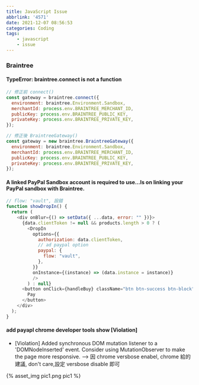 ```yaml
---
title: JavaScript Issue
abbrlink: '4571'
date: 2021-12-07 08:56:53
categories: Coding
tags:
	- javascript
	- issue
---
```



### Braintree 
#### TypeError: braintree.connect is not a function
``` js
// 修正前 connect()
const gateway = braintree.connect({
  environment: braintree.Environment.Sandbox,
  merchantId: process.env.BRAINTREE_MERCHANT_ID,
  publicKey: process.env.BRAINTREE_PUBLIC_KEY,
  privateKey: process.env.BRAINTREE_PRIVATE_KEY,
});

// 修正後 BraintreeGateway()
const gateway = new braintree.BraintreeGateway({
  environment: braintree.Environment.Sandbox,
  merchantId: process.env.BRAINTREE_MERCHANT_ID,
  publicKey: process.env.BRAINTREE_PUBLIC_KEY,
  privateKey: process.env.BRAINTREE_PRIVATE_KEY,
});
```

<!--more-->

#### A linked PayPal Sandbox account is required to use…ls on linking your PayPal sandbox with Braintree.
``` js
// flow: "vault", 設錯
function showDropIn() {
  return (
    <div onBlur={() => setData({ ...data, error: "" })}>
      {data.clientToken != null && products.length > 0 ? (
        <DropIn
          options={{
            authorization: data.clientToken,
            // ad paypal option
            paypal: {
              flow: "vault",
            },
          }}
          onInstance={(instance) => (data.instance = instance)}
          />
        ) : null}
      <button onClick={handleBuy} className="btn btn-success btn-block">
        Pay
      </button>
    </div>
  );
}
```

#### add payapl chrome developer tools show [Violation]
+ [Violation] Added synchronous DOM mutation listener to a 'DOMNodeInserted' event. Consider using MutationObserver to make the page more responsive.
	--> 因 chrome versbose enabel, chrome 給的建議, don't care,設定 versbose disable 即可

<div style="max-width:1000px">
	{% asset_img pic1.png pic1 %}
</div>